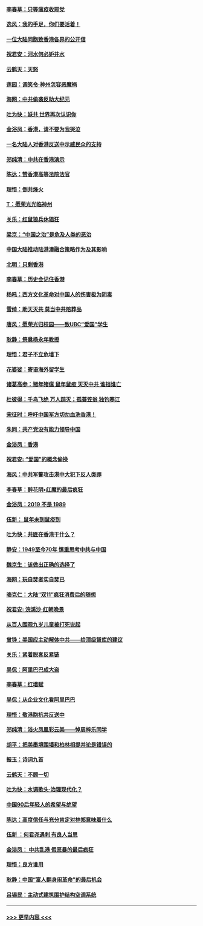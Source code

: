 #### [李春草：只等瘟疫收邪党](../pages/nsc993/n11677308.md?t=11250733) 
#### [逸风：我的手足，你们要活着！](../pages/nsc993/n11676352.md?t=11250733) 
#### [一位大陆同胞致香港各界的公开信](../pages/nsc993/n11675761.md?t=11250733) 
#### [祝君安：河水何必妒井水](../pages/nsc993/n11675746.md?t=11250733) 
#### [云鹤天：天怒](../pages/nsc993/n11675718.md?t=11250733) 
#### [莲园：调笑令‧神州怎容恶魔祸](../pages/nsc993/n11675648.md?t=11250733) 
#### [海网：中共偷袭反助大纪元](../pages/nsc993/n11673515.md?t=11250733) 
#### [吐为快：妖共 世界再次认识你](../pages/nsc993/n11673506.md?t=11250733) 
#### [金浴凤：香港，请不要为我哭泣](../pages/nsc993/n11673248.md?t=11250733) 
#### [一名大陆人对香港反送中示威民众的支持](../pages/nsc993/n11672615.md?t=11250733) 
#### [郑纯清：中共在香港演示](../pages/nsc993/n11670539.md?t=11250733) 
#### [陈达：赞香港高等法院法官](../pages/nsc993/n11669542.md?t=11250733) 
#### [理悟：倒共烽火](../pages/nsc993/n11668844.md?t=11250733) 
#### [T：愿荣光光临神州](../pages/nsc993/n11668421.md?t=11250733) 
#### [关乐：红鼠狼兵休猖狂](../pages/nsc993/n11668378.md?t=11250733) 
#### [梁京：“中国之治”是危及人类的恶治](../pages/nsc993/n11668328.md?t=11250733) 
#### [中国大陆推动陆港澳融合策略作为及其影响](../pages/nsc993/n11668157.md?t=11250733) 
#### [北明：只剩香港](../pages/nsc993/n11668002.md?t=11250733) 
#### [李春草：历史会记住香港](../pages/nsc993/n11667927.md?t=11250733) 
#### [杨吒：西方文化革命对中国人的伤害极为阴毒](../pages/nsc993/n11664521.md?t=11250733) 
#### [雪绮：助天灭共 莫当中共陪葬品](../pages/nsc993/n11662650.md?t=11250733) 
#### [唐风：愿荣光归校园——致UBC“爱国”学生](../pages/nsc993/n11662194.md?t=11250733) 
#### [耿静：祭奠杨永年教授](../pages/nsc993/n11662514.md?t=11250733) 
#### [理悟：君子不立危墙下](../pages/nsc993/n11662172.md?t=11250733) 
#### [花婆娑：寄语海外留学生](../pages/nsc993/n11662121.md?t=11250733) 
#### [诸葛高参：猪年猪瘟 鼠年鼠疫 天灭中共 谁挡谁亡](../pages/nsc993/n11661980.md?t=11250733) 
#### [杜彼得：千鸟飞绝 万人踪灭；孤蓑笠翁 独钓寒江](../pages/nsc993/n11661170.md?t=11250733) 
#### [宋征时：呼吁中国军方切勿血洗香港！](../pages/nsc993/n11415318.md?t=11250733) 
#### [朱同：共产党没有能力领导中国](../pages/nsc993/n11660421.md?t=11250733) 
#### [金浴凤：香港](../pages/nsc993/n11660419.md?t=11250733) 
#### [祝君安: “爱国”的概念偷换](../pages/nsc993/n11659706.md?t=11250733) 
#### [海风：中共军警攻击港中大犯下反人类罪](../pages/nsc993/n11659632.md?t=11250733) 
#### [李春草：醉花阴•红魔的最后疯狂](../pages/nsc993/n11659287.md?t=11250733) 
#### [金浴凤：2019 不是 1989](../pages/nsc993/n11657663.md?t=11250733) 
#### [伍新： 鼠年未到鼠疫到](../pages/nsc993/n11655098.md?t=11250733) 
#### [吐为快：共匪在香港干什么？](../pages/nsc993/n11654891.md?t=11250733) 
#### [静安：1949至今70年 慎重思考中共与中国](../pages/nsc993/n11651244.md?t=11250733) 
#### [魏京生：该做出正确的选择了](../pages/nsc993/n11653084.md?t=11250733) 
#### [海网：玩自焚者实自焚已](../pages/nsc993/n11652423.md?t=11250733) 
#### [骆克仁：大陆“双11”疯狂消费后的随想](../pages/nsc993/n11652305.md?t=11250733) 
#### [祝君安: 浣溪沙·红朝晚景](../pages/nsc993/n11652258.md?t=11250733) 
#### [从百人围观九岁儿童被打死说起](../pages/nsc993/n11651030.md?t=11250733) 
#### [曾铮：美国应主动解体中共——给顶级智库的建议](../pages/nsc993/n11649888.md?t=11250733) 
#### [关乐：紧着脱套反紧链](../pages/nsc993/n11649069.md?t=11250733) 
#### [吴侃：阿里巴巴成大盗](../pages/nsc993/n11645523.md?t=11250733) 
#### [李春草：红墙赋](../pages/nsc993/n11646389.md?t=11250733) 
#### [吴侃：从企业文化看阿里巴巴](../pages/nsc993/n11645476.md?t=11250733) 
#### [理悟：敬港胞抗共反送中](../pages/nsc993/n11645466.md?t=11250733) 
#### [郑纯清：浴火凤凰彩云美——悼周梓乐同学](../pages/nsc993/n11645155.md?t=11250733) 
#### [胡平：把美墨境围墙和柏林相提并论是错误的](../pages/nsc993/n11645134.md?t=11250733) 
#### [振玉：诗词九首](../pages/nsc993/n11644081.md?t=11250733) 
#### [云鹤天：不顾一切](../pages/nsc993/n11643508.md?t=11250733) 
#### [吐为快：水调歌头·治理现代化？](../pages/nsc993/n11643485.md?t=11250733) 
#### [中国90后年轻人的希望与绝望](../pages/nsc993/n11642317.md?t=11250733) 
#### [陈达：高度信任与充分肯定对林郑意味着什么](../pages/nsc993/n11641441.md?t=11250733) 
#### [伍新 ：何君尧遇刺 有良人当思](../pages/nsc993/n11641503.md?t=11250733) 
#### [金浴凤： 中共乱港  假恶暴的最后疯狂](../pages/nsc993/n11641495.md?t=11250733) 
#### [理悟：良方谁用](../pages/nsc993/n11641463.md?t=11250733) 
#### [耿静：中国“富人翻身闹革命”的最后机会](../pages/nsc993/n11640655.md?t=11250733) 
#### [吕锡民：主动式建筑围护结构空调系统](../pages/nsc993/n11640168.md?t=11250733) 

----
#### [ >>> 更早内容 <<< ](../indexes/nsc993-earlier.md)
